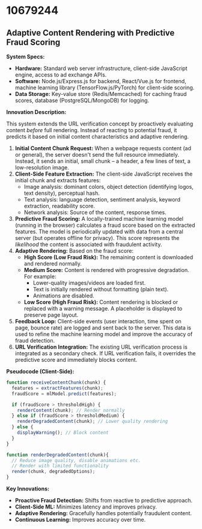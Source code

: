# 10679244

## Adaptive Content Rendering with Predictive Fraud Scoring

**System Specs:**

*   **Hardware:** Standard web server infrastructure, client-side JavaScript engine, access to ad exchange APIs.
*   **Software:** Node.js/Express.js for backend, React/Vue.js for frontend, machine learning library (TensorFlow.js/PyTorch) for client-side scoring.
*   **Data Storage:** Key-value store (Redis/Memcached) for caching fraud scores, database (PostgreSQL/MongoDB) for logging.

**Innovation Description:**

This system extends the URL verification concept by proactively evaluating content *before* full rendering. Instead of reacting to potential fraud, it predicts it based on initial content characteristics and adaptive rendering.

1.  **Initial Content Chunk Request:** When a webpage requests content (ad or general), the server doesn't send the full resource immediately. Instead, it sends an initial, small chunk – a header, a few lines of text, a low-resolution image.
2.  **Client-Side Feature Extraction:** The client-side JavaScript receives the initial chunk and extracts features:
    *   Image analysis: dominant colors, object detection (identifying logos, text density), perceptual hash.
    *   Text analysis: language detection, sentiment analysis, keyword extraction, readability score.
    *   Network analysis: Source of the content, response times.
3.  **Predictive Fraud Scoring:**  A locally-trained machine learning model (running in the browser) calculates a fraud score based on the extracted features. The model is periodically updated with data from a central server (but operates offline for privacy). This score represents the *likelihood* the content is associated with fraudulent activity.
4.  **Adaptive Rendering:** Based on the fraud score:
    *   **High Score (Low Fraud Risk):** The remaining content is downloaded and rendered normally.
    *   **Medium Score:**  Content is rendered with progressive degradation.  For example:
        *   Lower-quality images/videos are loaded first.
        *   Text is initially rendered without formatting (plain text).
        *   Animations are disabled.
    *   **Low Score (High Fraud Risk):** Content rendering is blocked or replaced with a warning message. A placeholder is displayed to preserve page layout.
5.  **Feedback Loop:** Client-side events (user interaction, time spent on page, bounce rate) are logged and sent back to the server. This data is used to refine the machine learning model and improve the accuracy of fraud detection.
6. **URL Verification Integration:** The existing URL verification process is integrated as a secondary check. If URL verification fails, it overrides the predictive score and immediately blocks content.

**Pseudocode (Client-Side):**

```javascript
function receiveContentChunk(chunk) {
  features = extractFeatures(chunk);
  fraudScore = mlModel.predict(features);

  if (fraudScore > thresholdHigh) {
    renderContent(chunk); // Render normally
  } else if (fraudScore > thresholdMedium) {
    renderDegradedContent(chunk); // Lower quality rendering
  } else {
    displayWarning(); // Block content
  }
}

function renderDegradedContent(chunk){
  // Reduce image quality, disable animations etc.
  // Render with limited functionality
  render(chunk, degradedOptions);
}
```

**Key Innovations:**

*   **Proactive Fraud Detection:** Shifts from reactive to predictive approach.
*   **Client-Side ML:** Minimizes latency and improves privacy.
*   **Adaptive Rendering:** Gracefully handles potentially fraudulent content.
*   **Continuous Learning:** Improves accuracy over time.